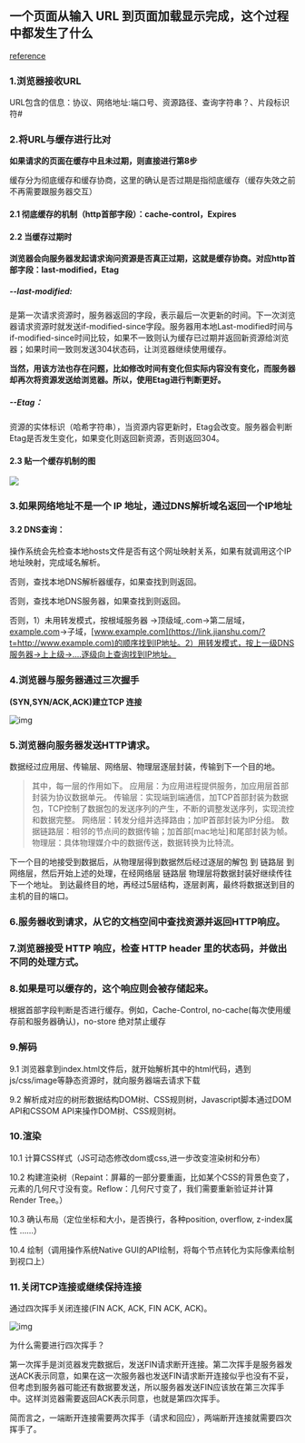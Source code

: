 ## 一个页面从输入 URL 到页面加载显示完成，这个过程中都发生了什么

[reference](https://www.jianshu.com/p/9341192f1f4a)

### 1.浏览器接收URL

URL包含的信息：协议、网络地址:端口号、资源路径、查询字符串？、片段标识符#

### 2.将URL与缓存进行比对

**如果请求的页面在缓存中且未过期，则直接进行第8步**

缓存分为彻底缓存和缓存协商，这里的确认是否过期是指彻底缓存（缓存失效之前不再需要跟服务器交互）

#### 2.1 彻底缓存的机制（http首部字段）：cache-control，Expires

#### 2.2 当缓存过期时

**浏览器会向服务器发起请求询问资源是否真正过期，这就是缓存协商。对应http首部字段：last-modified，Etag**

##### --last-modified:

是第一次请求资源时，服务器返回的字段，表示最后一次更新的时间。下一次浏览器请求资源时就发送if-modified-since字段。服务器用本地Last-modified时间与if-modified-since时间比较，如果不一致则认为缓存已过期并返回新资源给浏览器；如果时间一致则发送304状态码，让浏览器继续使用缓存。

**当然，用该方法也存在问题，比如修改时间有变化但实际内容没有变化，而服务器却再次将资源发送给浏览器。所以，使用Etag进行判断更好。**

##### --Etag：

资源的实体标识（哈希字符串），当资源内容更新时，Etag会改变。服务器会判断Etag是否发生变化，如果变化则返回新资源，否则返回304。

#### 2.3 贴一个缓存机制的图

![](/Users/ccc/Desktop/cahce.png)

### 3.如果网络地址不是一个 IP 地址，通过DNS解析域名返回一个IP地址

#### 3.2 DNS查询：

操作系统会先检查本地hosts文件是否有这个网址映射关系，如果有就调用这个IP地址映射，完成域名解析。

否则，查找本地DNS解析器缓存，如果查找到则返回。

否则，查找本地DNS服务器，如果查找到则返回。

否则，1）未用转发模式，按根域服务器 ->顶级域,.com->第二层域，[example.com](https://link.jianshu.com/?t=http://example.com)->子域，[www.example.com](https://link.jianshu.com/?t=http://www.example.com)的顺序找到IP地址。2）用转发模式，按上一级DNS服务器->上上级->....逐级向上查询找到IP地址。

### 4.浏览器与服务器通过三次握手

**(SYN,SYN/ACK,ACK)建立TCP 连接**



![img](/Users/ccc/Desktop/3ci.png)







### 5.浏览器向服务器发送HTTP请求。

数据经过应用层、传输层、网络层、物理层逐层封装，传输到下一个目的地。

> 其中，每一层的作用如下。
> 应用层：为应用进程提供服务，加应用层首部封装为协议数据单元。
> 传输层：实现端到端通信，加TCP首部封装为数据包，TCP控制了数据包的发送序列的产生，不断的调整发送序列，实现流控和数据完整。
> 网络层：转发分组并选择路由；加IP首部封装为IP分组。
> 数据链路层：相邻的节点间的数据传输；加首部[mac地址]和尾部封装为帧。
> 物理层：具体物理媒介中的数据传送，数据转换为比特流。

下一个目的地接受到数据后，从物理层得到数据然后经过逐层的解包 到 链路层 到 网络层，然后开始上述的处理，在经网络层 链路层 物理层将数据封装好继续传往下一个地址。
到达最终目的地，再经过5层结构，逐层剥离，最终将数据送到目的主机的目的端口。

### 6.服务器收到请求，从它的文档空间中查找资源并返回HTTP响应。

### 7.浏览器接受 HTTP 响应，检查 HTTP header 里的状态码，并做出不同的处理方式。

### 8.如果是可以缓存的，这个响应则会被存储起来。

根据首部字段判断是否进行缓存。例如，Cache-Control, no-cache(每次使用缓存前和服务器确认)，no-store 绝对禁止缓存

### 9.解码

9.1 浏览器拿到index.html文件后，就开始解析其中的html代码，遇到js/css/image等静态资源时，就向服务器端去请求下载

9.2 解析成对应的树形数据结构DOM树、CSS规则树，Javascript脚本通过DOM API和CSSOM API来操作DOM树、CSS规则树。

### 10.渲染

10.1 计算CSS样式（JS可动态修改dom或css,进一步改变渲染树和分布）

10.2 构建渲染树（Repaint：屏幕的一部分要重画，比如某个CSS的背景色变了，元素的几何尺寸没有变。Reflow：几何尺寸变了，我们需要重新验证并计算Render Tree。）

10.3 确认布局（定位坐标和大小，是否换行，各种position, overflow, z-index属性 ……）

10.4 绘制（调用操作系统Native GUI的API绘制，将每个节点转化为实际像素绘制到视口上）

### 11.关闭TCP连接或继续保持连接

通过四次挥手关闭连接(FIN ACK, ACK, FIN ACK, ACK)。



![img](/Users/ccc/Desktop/4ci挥手.png)



为什么需要进行四次挥手？

第一次挥手是浏览器发完数据后，发送FIN请求断开连接。第二次挥手是服务器发送ACK表示同意，如果在这一次服务器也发送FIN请求断开连接似乎也没有不妥，但考虑到服务器可能还有数据要发送，所以服务器发送FIN应该放在第三次挥手中。这样浏览器需要返回ACK表示同意，也就是第四次挥手。

简而言之，一端断开连接需要两次挥手（请求和回应），两端断开连接就需要四次挥手了。